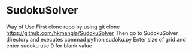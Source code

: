 # SudokuSolver

Way of Use
First clone repo by using
git clone https://github.com/hkmangla/SudokuSolver
Then go to SudokuSolver directory and executes commad
python sudoku.py
Enter size of grid and enter sudoku use 0 for blank value

